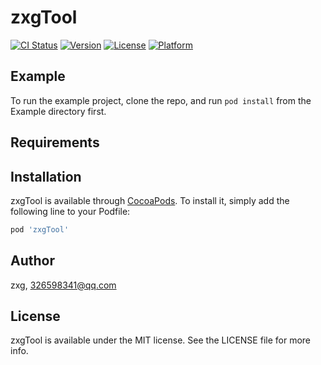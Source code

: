# zxgTool

[![CI Status](https://img.shields.io/travis/10570545/zxgTool.svg?style=flat)](https://travis-ci.org/10570545/zxgTool)
[![Version](https://img.shields.io/cocoapods/v/zxgTool.svg?style=flat)](https://cocoapods.org/pods/zxgTool)
[![License](https://img.shields.io/cocoapods/l/zxgTool.svg?style=flat)](https://cocoapods.org/pods/zxgTool)
[![Platform](https://img.shields.io/cocoapods/p/zxgTool.svg?style=flat)](https://cocoapods.org/pods/zxgTool)

## Example

To run the example project, clone the repo, and run `pod install` from the Example directory first.

## Requirements

## Installation

zxgTool is available through [CocoaPods](https://cocoapods.org). To install
it, simply add the following line to your Podfile:

```ruby
pod 'zxgTool'
```

## Author

zxg, 326598341@qq.com

## License

zxgTool is available under the MIT license. See the LICENSE file for more info.
